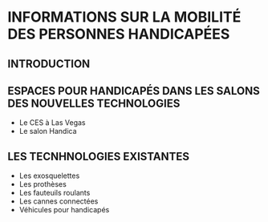 # INFORMATIONS SUR LA MOBILITÉ DES PERSONNES HANDICAPÉES

## INTRODUCTION

## ESPACES POUR HANDICAPÉS DANS LES SALONS DES NOUVELLES TECHNOLOGIES
* Le CES à Las Vegas
* Le salon Handica

## LES TECNHNOLOGIES EXISTANTES

- Les exosquelettes
- Les prothèses
- Les fauteuils roulants
- Les cannes connectées
- Véhicules pour handicapés



